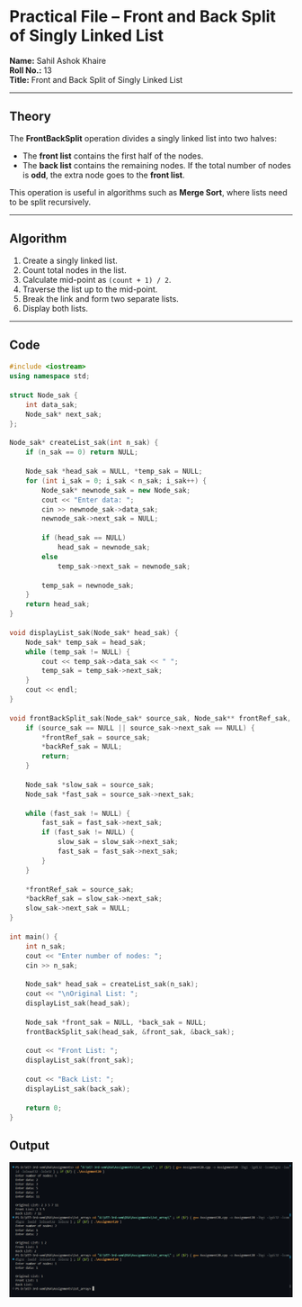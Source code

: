 # Practical File – Front and Back Split of Singly Linked List

**Name:** Sahil Ashok Khaire  
**Roll No.:** 13  
**Title:** Front and Back Split of Singly Linked List  

---

## Theory

The **FrontBackSplit** operation divides a singly linked list into two halves:
- The **front list** contains the first half of the nodes.
- The **back list** contains the remaining nodes.
If the total number of nodes is **odd**, the extra node goes to the **front list**.

This operation is useful in algorithms such as **Merge Sort**, where lists need to be split recursively.

---

## Algorithm

1. Create a singly linked list.
2. Count total nodes in the list.
3. Calculate mid-point as `(count + 1) / 2`.
4. Traverse the list up to the mid-point.
5. Break the link and form two separate lists.
6. Display both lists.

---

## Code

```cpp
#include <iostream>
using namespace std;

struct Node_sak {
    int data_sak;
    Node_sak* next_sak;
};

Node_sak* createList_sak(int n_sak) {
    if (n_sak == 0) return NULL;

    Node_sak *head_sak = NULL, *temp_sak = NULL;
    for (int i_sak = 0; i_sak < n_sak; i_sak++) {
        Node_sak* newnode_sak = new Node_sak;
        cout << "Enter data: ";
        cin >> newnode_sak->data_sak;
        newnode_sak->next_sak = NULL;

        if (head_sak == NULL)
            head_sak = newnode_sak;
        else
            temp_sak->next_sak = newnode_sak;

        temp_sak = newnode_sak;
    }
    return head_sak;
}

void displayList_sak(Node_sak* head_sak) {
    Node_sak* temp_sak = head_sak;
    while (temp_sak != NULL) {
        cout << temp_sak->data_sak << " ";
        temp_sak = temp_sak->next_sak;
    }
    cout << endl;
}

void frontBackSplit_sak(Node_sak* source_sak, Node_sak** frontRef_sak, Node_sak** backRef_sak) {
    if (source_sak == NULL || source_sak->next_sak == NULL) {
        *frontRef_sak = source_sak;
        *backRef_sak = NULL;
        return;
    }

    Node_sak *slow_sak = source_sak;
    Node_sak *fast_sak = source_sak->next_sak;

    while (fast_sak != NULL) {
        fast_sak = fast_sak->next_sak;
        if (fast_sak != NULL) {
            slow_sak = slow_sak->next_sak;
            fast_sak = fast_sak->next_sak;
        }
    }

    *frontRef_sak = source_sak;
    *backRef_sak = slow_sak->next_sak;
    slow_sak->next_sak = NULL;
}

int main() {
    int n_sak;
    cout << "Enter number of nodes: ";
    cin >> n_sak;

    Node_sak* head_sak = createList_sak(n_sak);
    cout << "\nOriginal List: ";
    displayList_sak(head_sak);

    Node_sak *front_sak = NULL, *back_sak = NULL;
    frontBackSplit_sak(head_sak, &front_sak, &back_sak);

    cout << "Front List: ";
    displayList_sak(front_sak);

    cout << "Back List: ";
    displayList_sak(back_sak);

    return 0;
}
```

## Output
![Alt text](./Assignment20.png)